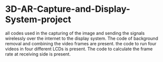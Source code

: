 # 3D-AR-Capture-and-Display-System-project
all codes used in the capturing of the image and sending the signals wirelessly over the internet to the display system. The code of background removal and combining the video frames are present. the code to run four videos in four different LCDs is present. The code to calculate the frame rate at receiving side is present.

